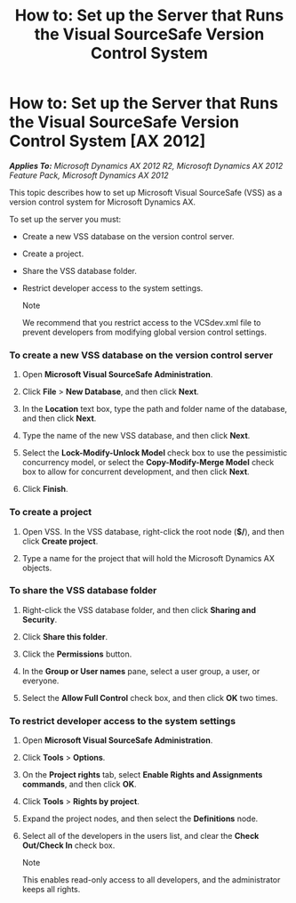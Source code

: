 ﻿---
title: 'How to: Set up the Server that Runs the Visual SourceSafe Version Control System'
TOCTitle: 'How to: Set up the Server that Runs the Visual SourceSafe Version Control System'
ms:assetid: b2c9523c-8b84-4a4e-ab75-44222e6bb7e1
ms:mtpsurl: https://msdn.microsoft.com/en-us/library/Aa548660(v=AX.60)
ms:contentKeyID: 35268160
ms.date: 11/07/2012
mtps_version: v=AX.60
---

# How to: Set up the Server that Runs the Visual SourceSafe Version Control System [AX 2012]


_**Applies To:** Microsoft Dynamics AX 2012 R2, Microsoft Dynamics AX 2012 Feature Pack, Microsoft Dynamics AX 2012_

This topic describes how to set up Microsoft Visual SourceSafe (VSS) as a version control system for Microsoft Dynamics AX.

To set up the server you must:

  - Create a new VSS database on the version control server.

  - Create a project.

  - Share the VSS database folder.

  - Restrict developer access to the system settings.
    

    > [!NOTE]
    > <P>We recommend that you restrict access to the VCSdev.xml file to prevent developers from modifying global version control settings.</P>



### To create a new VSS database on the version control server

1.  Open **Microsoft Visual SourceSafe Administration**.

2.  Click **File** \> **New Database**, and then click **Next**.

3.  In the **Location** text box, type the path and folder name of the database, and then click **Next**.

4.  Type the name of the new VSS database, and then click **Next**.

5.  Select the **Lock-Modify-Unlock Model** check box to use the pessimistic concurrency model, or select the **Copy-Modify-Merge Model** check box to allow for concurrent development, and then click **Next**.

6.  Click **Finish**.

### To create a project

1.  Open VSS. In the VSS database, right-click the root node (**$/**), and then click **Create project**.

2.  Type a name for the project that will hold the Microsoft Dynamics AX objects.

### To share the VSS database folder

1.  Right-click the VSS database folder, and then click **Sharing and Security**.

2.  Click **Share this folder**.

3.  Click the **Permissions** button.

4.  In the **Group or User names** pane, select a user group, a user, or everyone.

5.  Select the **Allow Full Control** check box, and then click **OK** two times.

### To restrict developer access to the system settings

1.  Open **Microsoft Visual SourceSafe Administration**.

2.  Click **Tools** \> **Options**.

3.  On the **Project rights** tab, select **Enable Rights and Assignments commands**, and then click **OK**.

4.  Click **Tools** \> **Rights by project**.

5.  Expand the project nodes, and then select the **Definitions** node.

6.  Select all of the developers in the users list, and clear the **Check Out/Check In** check box.
    

    > [!NOTE]
    > <P>This enables read-only access to all developers, and the administrator keeps all rights.</P>


